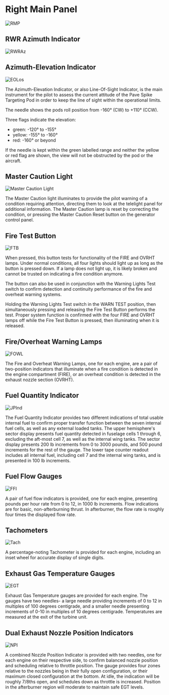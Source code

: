 # Right Main Panel

![RMP](../../img/RMP.jpg)

## RWR Azimuth Indicator

![RWRAz](../../img/RWRAz.jpg)

## Azimuth-Elevation Indicator

![EOLos](../../img/EOLos.jpg)

The Azimuth-Elevation Indicator, or also Line-Of-Sight Indicator, is the main
instrument for the pilot to assess the current attitude of the Pave Spike
Targeting Pod in order to keep the line of sight within the operational limits.

The needle shows the pods roll position from -160° (CW) to +110° (CCW).

Three flags indicate the elevation:

- green: -120° to -155°
- yellow: -155° to -160°
- red: -160° or beyond

If the needle is kept within the green labelled range and neither the yellow or
red flag are shown, the view will not be obstructed by the pod or the aircraft.

## Master Caution Light

![Master Caution Light](../../img/pilot_master_caution.jpg)

The Master Caution light illuminates to provide the pilot warning of a condition
requiring attention, directing them to look at the telelight panel for
additional information. The Master Caution lamp is reset by correcting the
condition, or pressing the Master Caution Reset button on the generator control
panel.

## Fire Test Button

![FTB](../../img/pilot_fire_test_button.jpg)

When pressed, this button tests for functionality of the FIRE and OVRHT lamps.
Under normal conditions, all four lights should light up as long as the button
is pressed down. If a lamp does not light up, it is likely broken and cannot be
trusted on indicating a fire condition anymore.

The button can also be used in conjunction with the Warning Lights Test switch
to confirm detection and continuity performance of the fire and overheat warning
systems.

Holding the Warning Lights Test switch in the WARN TEST position, then
simultaneously pressing and releasing the Fire Test Button performs the test.
Proper system function is confirmed with the four FIRE and OVRHT lamps off while
the Fire Test Button is pressed, then illuminating when it is released.

## Fire/Overheat Warning Lamps

![FOWL](../../img/pilot_fire_overheat.jpg)

The Fire and Overheat Warning Lamps, one for each engine, are a pair of
two-position indicators that illuminate when a fire condition is detected in the
engine compartment (FIRE), or an overheat condition is detected in the exhaust
nozzle section (OVRHT).

## Fuel Quantity Indicator

![JPInd](../../img/JPInd.jpg)

The Fuel Quantity Indicator provides two different indications of total usable
internal fuel to confirm proper transfer function between the seven internal
fuel cells, as well as any external loaded tanks. The upper hemisphere's sector
display presents fuel quantity detected in fuselage cells 1 through 6, excluding
the aft-most cell 7, as well as the internal wing tanks. The sector display
presents 200 lb increments from 0 to 3000 pounds, and 500 pound increments for
the rest of the gauge. The lower tape counter readout includes all internal
fuel, including cell 7 and the internal wing tanks, and is presented in 100 lb
increments.

## Fuel Flow Gauges

![FFI](../../img/FFI.jpg)

A pair of fuel flow indicators is provided, one for each engine, presenting
pounds per hour rate from 0 to 12, in 1000 lb increments. Flow indications are
for basic, non-afterburning thrust. In afterburner, the flow rate is roughly
four times the displayed flow rate.

## Tachometers

![Tach](../../img/Tach.jpg)

A percentage-noting Tachometer is provided for each engine, including an inset
wheel for accurate display of single digits.

## Exhaust Gas Temperature Gauges

![EGT](../../img/EGT.jpg)

Exhaust Gas Temperature gauges are provided for each engine. The gauges have two
needles- a large needle providing increments of 0 to 12 in multiples of 100
degrees centigrade, and a smaller needle presenting increments of 0-10 in
multiples of 10 degrees centigrade. Temperatures are measured at the exit of the
turbine unit.

## Dual Exhaust Nozzle Position Indicators

![NPI](../../img/NPI.jpg)

A combined Nozzle Position Indicator is provided with two needles, one for each
engine on their respective side, to confirm balanced nozzle position and
scheduling relative to throttle position. The gauge provides four zones relative
to the nozzles being in their fully open configuration, or their maximum closed
configuration at the bottom. At idle, the indication will be roughly 7/8ths
open, and schedules down as throttle is increased. Position in the afterburner
region will moderate to maintain safe EGT levels.
